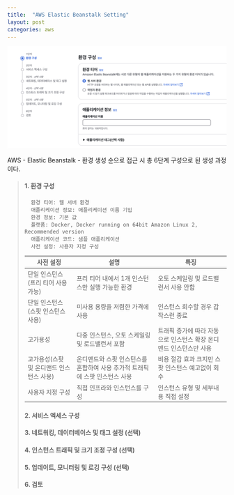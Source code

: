 ```yaml
---
title:  "AWS Elastic Beanstalk Setting"
layout: post
categories: aws
---
```

![](../image/aws_ebs/aws_ebs_create.png)

AWS - Elastic Beanstalk - 환경 생성 순으로 접근 시 총 6단계 구성으로 된 생성 과정이다.
> #### 1. 환경 구성
>       환경 티어: 웹 서버 환경
>       애플리케이션 정보: 애플리케이션 이름 기입
>       환경 정보: 기본 값
>       플랫폼: Docker, Docker running on 64bit Amazon Linux 2, Recommended version
>       애플리케이션 코드: 샘플 애플리케이션
>       사전 설정: 사용자 지정 구성
> 
> | 사전 설정 | 설명                | 특징                   |
> |------|-------------------|----------------------|
> | 단일 인스턴스(프리 티어 사용 가능) | 프리 티어 내에서 1개 인스턴스만 실행 가능한 환경| 오토 스케일링 및 로드밸런서 사용 안함|
> | 단일 인스턴스(스팟 인스턴스 사용) | 미사용 용량을 저렴한 가격에 사용| 인스턴스 회수할 경우 갑작스런 종료  |
> | 고가용성 | 다중 인스턴스, 오토 스케일링 및 로드밸런서 포함 | 트래픽 증가에 따라 자동으로 인스턴스 확장 온디맨드 인스턴스만 사용 |
> | 고가용성(스팟 및 온디맨드 인스턴스 사용) | 온디맨드와 스팟 인스턴스를 혼합하여 사용 추가적 트래픽에 스팟 인스턴스 사용 | 비용 절감 효과 크지만 스팟 인스턴스 예고없이 회수 |
> | 사용자 지정 구성 | 직접 인프라와 인스턴스를 구성  | 인스턴스 유형 및 세부내용 직접 설정 |
> 
> #### 2. 서비스 엑세스 구성
> 
> #### 3. 네트워킹, 데이터베이스 및 태그 설정 (선택)
> #### 4. 인스턴스 트래픽 및 크기 조정 구성 (선택)
> #### 5. 업데이트, 모니터링 및 로깅 구성 (선택)
> #### 6. 검토
